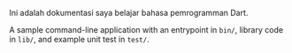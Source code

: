 Ini adalah dokumentasi saya belajar bahasa pemrogramman Dart.

A sample command-line application with an entrypoint in `bin/`, library code
in `lib/`, and example unit test in `test/`.
